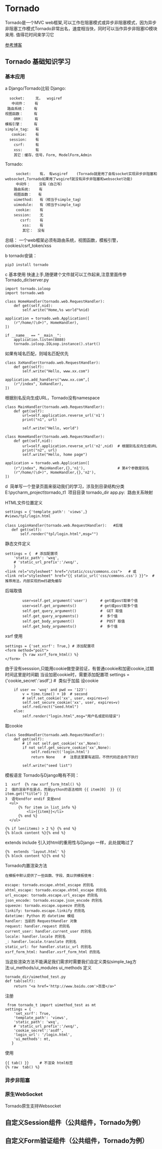 # Tornado
Tornado是一个MVC web框架,可以工作在阻塞模式或异步非阻塞模式，因为异步非阻塞工作模式Tornado非常出名，速度相当快，同时可以当作异步非阻塞IO模块来用.
值得花时间来学习它

[参考博客](https://www.cnblogs.com/wupeiqi/articles/5702910.html)

## Tornado 基础知识学习


### 基本应用

a  Django/Tornado比较
Django:
```
  socket:     无，  wsgiref
   中间件：    有
 路由系统：    有
视图函数：     有
    ORM：     有
模板引擎：     有
simple_tag:   有
   cookie:    有  
  session:    有
    csrf:     有
    xss:      有
    其它：缓存，信号，Form, ModelForm,Admin
```    
 Tornado:
```
     socket:    有， 有wsgiref    (Tornado就是用了自有socket实现异步非阻塞和websocket,Tornado如果用了wsgiref就没有异步非阻塞和websocket功能)
     中间件：    没有（自己写）
    路由系统:    有
    视图函数：   有
    uimethod:   有（相当于simple_tag）
    uimodule:   有（相当于simple_tag）
     cookie:    有  
    session:    无
       csrf:    有
        xss:    有
        其它：  没有
```

总结： 一个web框架必须有路由系统，视图函数，模板引警，cookies/csrf_token/xss


b tornado安装：
```
pip3 install tornado
```

c 基本使用
快速上手,随便建个文件就可以工作起来,注意里面传参
Tornado_dir/server.py
```
import tornado.ioloop
import tornado.web

class HomeHandler(tornado.web.RequestHandler):
    def get(self,nid):
        self.write("Home,%s world"%nid)

application = tornado.web.Application([
    (r"/home/(\d+)", HomeHandler),
])

if __name__ == "__main__":
    application.listen(8888)
    tornado.ioloop.IOLoop.instance().start()
```

如果有域名匹配，则域名匹配优先
```
class XxHandler(tornado.web.RequestHandler):
    def get(self):
        self.write("Hello, www.xx.com")
        
application.add_handlers("www.xx.com",[
    (r"/index", XxHandler),
])
```

根据别名反向生成URL，Tornado没有namespace
```
class MainHandler(tornado.web.RequestHandler):
    def get(self):
        url=self.application.reverse_url('n1')
        print("n1", url)

        self.write("Hello, world")

class HomeHandler(tornado.web.RequestHandler):
    def get(self,nid):
        url=self.application.reverse_url('n2',nid)  # 根据别名反向生成URL
        print("n2", url)
        self.write("Hello, home page")

application = tornado.web.Application([
    (r"/index", MainHandler,{},'n1'),               # 第4个参数是别名
    (r"/home/(\d+)", HomeHandler,{},'n2'),
])
```

d  简单写一个登录页面来驱动我们的学习，涉及到目录结构分类
E:\pycharm_project\tornado_t1  项目目录
    tornado_dir
        app.py:  路由关系映射
 
 
 HTML文件位置定义
 ```
 settings = {'template_path': 'views',}
 #views/tpl/login.html
  
 class LoginHandler(tornado.web.RequestHandler):   #后端
    def get(self):
        self.render("tpl/login.html",msg="")
 ```
 
静态文件定义
```
settings = {  # 添加配置项
    'static_path': 'wxq',
    # 'static_url_prefix':'/wxq/',
    }
<link rel="stylesheet" href="/static/css/commons.css">   # 或
<link rel="stylesheet" href="{{ static_url('css/commons.css') }}">  # 推荐用法，内部实现的md5避免缓存
```

后端取值
```
        user=self.get_argument('user')      # get或post取单个值 
        user=self.get_arguments()           # get或post取多个值
        self.get_query_argument()           #  GET 取值
        self.get_query_arguments()          #  多个值
        self.get_body_argument()            #  POST 取值  
        self.get_body_arguments()           #  多个值
```
xsrf 使用
```
settings = {'set_xsrf': True,} # 添加配置项
<form method="post">     
        {% raw xsrf_form_html() %}
</form>
```

由于没有sesssion,只能用cookie做登录验证，有普通cookie和加密cookie,过期时间这里是时间戳
当设加密cookie时，需要添加配置项
settings = {'cookie_secret':'asdf',}  #  类似于加盐
设cookie
```
    if user == 'wxq' and pwd == '123':
        v = time.time() + 10  # second
        # self.set_cookie('xx', user, expires=v)
        self.set_secure_cookie('xx', user, expires=v)   
        self.redirect("seed.html")
    else:
        self.render("login.html",msg="用户名或密码错误")

```

取cookie
```
class SeedHandler(tornado.web.RequestHandler):
    def get(self):
        # if not self.get_cookie('xx',None):
        if not self.get_secure_cookie('xx',None):
            self.redirect('login.html')
            return None    #  注意这里要有返回，不然代码还会向下执行

        self.write("seed list")

```

模板语言
Tornado与Django略有不同：
```
1  xsrf  {% raw xsrf_form_html() %}
2  值的渲染不在是点，而是python的语法相同 {{ item[0]  }} {{  item.get("title") }}
3  语句endfor endif 变是end 
  <ul>
      {% for item in list_info %}
          <li>{{item}}</li>
      {% end %}
  </ul>

{% if len(items) > 2 %} {% end %}
{% block content %}{% end %}
```


extends include 引入对html的重用性与Django 一样，此处就略过了
```
{%  extends 'layout.html' %}
{% block content %}{% end %}
```

Tornado内置渲染方法
```
在模板中默认提供了一些函数、字段、类以供模板使用：

escape: tornado.escape.xhtml_escape 的別名
xhtml_escape: tornado.escape.xhtml_escape 的別名
url_escape: tornado.escape.url_escape 的別名
json_encode: tornado.escape.json_encode 的別名
squeeze: tornado.escape.squeeze 的別名
linkify: tornado.escape.linkify 的別名
datetime: Python 的 datetime 模组
handler: 当前的 RequestHandler 对象
request: handler.request 的別名
current_user: handler.current_user 的別名
locale: handler.locale 的別名
_: handler.locale.translate 的別名
static_url: for handler.static_url 的別名
xsrf_form_html: handler.xsrf_form_html 的別名
```
当这些渲染方法不能满足我们需求时需要我们自定义类似simple_tag方法:ui_methods/ui_modules
ui_methods
定义
```
tornado_dir/uimethod_test.py
def tab(self):
    return "<a href='http://www.baidu.com'>百度</a>"

```

注册
```
 from tornado_t import uimethod_test as mt
settings = {
    'set_xsrf': True,
    'template_path': 'views',
    'static_path': 'wxq',
    # 'static_url_prefix':'/wxq/',
    'cookie_secret':'asdf',
    'login_url': '/login.html',
    'ui_methods': mt,
   }
```

使用
```
{{ tab() }}     # 不渲染 html标签 
{% raw  tab() %}
```
 
 
 




### 异步非阻塞



### 原生WebSocket
Tornado原生支持Websocket


## 自定义Session组件（公共组件，Tornado为例）


## 自定义Form验证组件（公共组件，Tornado为例）


